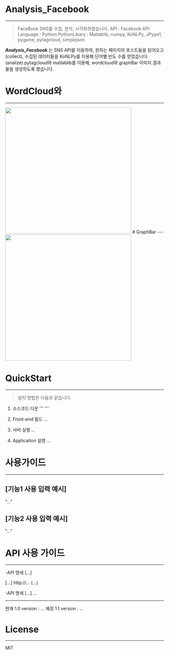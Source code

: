 # Analysis_Facebook
---
> FaceBook SNS를 수집, 분석, 시각화하였습니다.
> API : Facebook API
> Language : Python
> PythonLibary : Matlablib, numpy, KoNLPy, JPype1, pygame, pytagcloud, simplejson


***Analysis_Facebook*** 는 SNS API를 이용하여, 원하는 페이지의 포스트들을 읽어오고(collect), 수집된 데이터들을 KoNLPy를 이용해 단어별 빈도 수를 얻었습니다.(analize)
pytagcloud와 matlablib를 이용해, wordcloud와 graphBar 이미지 결과물을 생성하도록 했습니다.

# WordCloud와
---

<img src="https://github.com/twooopark/Analysis_Facebook/blob/master/__results__/visualization/wordcloud_jtbcnews_2017-01-01_2017-12-31.jpg" height="400px" />
# GraphBar
---

<img src="https://github.com/twooopark/Analysis_Facebook/blob/master/__results__/visualization/bar_jtbcnews_2017-01-01_2017-12-31.png" height="400px" />


# QuickStart
-----
> 설치 방법은 다음과 같습니다.

1. 소스코드 다운
'''
'''

2. Front-end 빌드
...

3. 서버 실행
...



4. Application 실행
...




 # 사용가이드
---



 ## [기능1 사용 입력 예시]
 "..."

 ## [기능2 사용 입력 예시]
 "..."





 # API 사용 가이드
 ---

 -API 명세 [...]


 [...]
 http://...
 (...)



 -API 명세 [...]
  ...


 ---------------------------------------------------------------------
 현재 1.0 version : ...
 예정 1.1 version : ...


# License
---
MIT
